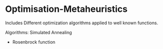 # Optimisation-Metaheuristics

Includes Different optimization algorithms applied to well known functions.

Algorithms:
Simulated Annealing
  - Rosenbrock function
